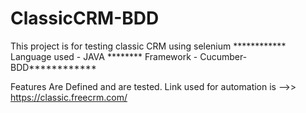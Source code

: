 # ClassicCRM-BDD
This project is for testing classic CRM using selenium ************ Language used - JAVA ******** Framework - Cucumber-BDD************

Features Are Defined and are tested. 
Link used for automation is  -->> https://classic.freecrm.com/
